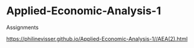 # Applied-Economic-Analysis-1
Assignments 

https://philinevisser.github.io/Applied-Economic-Analysis-1//AEA(2).html
